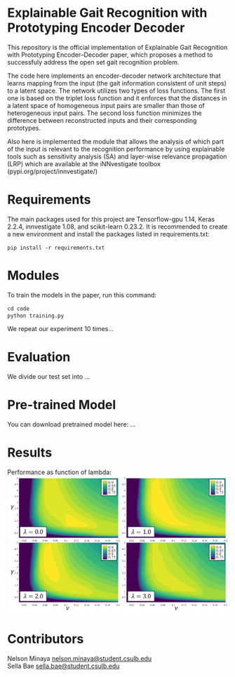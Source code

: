 # Explainable Gait Recognition with Prototyping Encoder Decoder
This repository is the official implementation of Explainable Gait Recognition with Prototyping Encoder–Decoder paper, which proposes a method to successfuly address the open set gait recognition problem.

The code here implements an encoder-decoder network architecture that learns mapping from the input (the gait information consistent of unit steps) to a latent space. The network utilizes two types of loss functions. The first one is based on the triplet loss function and it enforces that the distances in a latent space of homogeneous input pairs are smaller than those of heterogeneous input pairs. The second loss function minimizes the difference between reconstructed inputs and their corresponding prototypes. 

Also here is implemented the module that allows the analysis of which part of the input is relevant to the recognition performance by using explainable tools such as sensitivity analysis (SA) and layer-wise relevance propagation (LRP) which are available at the iNNvestigate toolbox (pypi.org/project/innvestigate/)

# Requirements
The main packages used for this project are Tensorflow-gpu 1.14, Keras 2.2.4, innvestigate 1.08, and scikit-learn 0.23.2.
It is recommended to create a new environment and install the packages listed in requirements.txt:
```
pip install -r requirements.txt
```
# Modules
To train the models in the paper, run this command:
```
cd code
python training.py
```
We repeat our experiment 10 times...

# Evaluation
We divide our test set into ...



# Pre-trained Model
You can download pretrained model here: ...


# Results
Performance as function of lambda:
![Lambda](images/acc-lambda-v.png)



# Contributors
Nelson Minaya nelson.minaya@student.csulb.edu <br/>
Sella Bae sella.bae@student.csulb.edu <br/>

